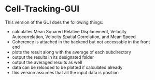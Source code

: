 # Cell-Tracking-GUI

This version of the GUI does the following things:
- calculates Mean Squared Relative Displacement, Velocity Autocorrelation, Velocity Spatial Correlation, and Mean Speed
- Coherence is attached in the backend but not accessable in the front end
- plots the result along with the average of each subdirectory
- output the results in its designated folder
- output the averaged results as well
- data can be reloaded to be plotted if calculated already
- this version assumes that all the input data is position
